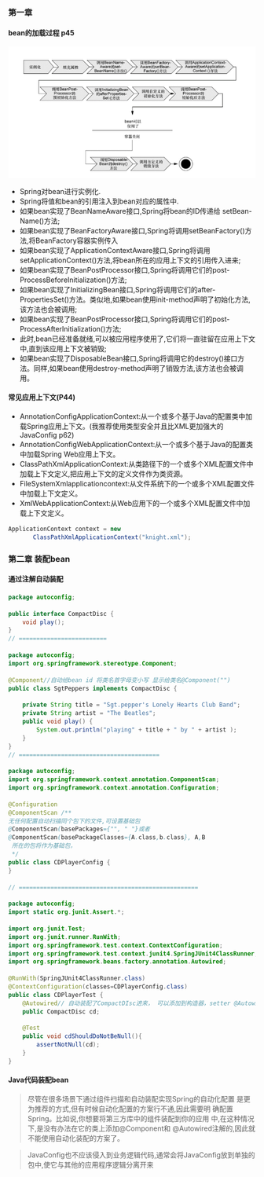 ### 第一章 
#### bean的加载过程 p45
!["spring-bean-load"](https://raw.githubusercontent.com/changzeyamei/pictures/master/note/spring-bean-load-process.png)
- Spring对bean进行实例化.
- Spring将值和bean的引用注入到bean对应的属性中.
- 如果bean实现了BeanNameAware接口,Spring将bean的ID传递给 setBean-Name()方法;
- 如果bean实现了BeanFactoryAware接口,Spring将调用setBeanFactory()方法,将BeanFactory容器实例传入
- 如果bean实现了ApplicationContextAware接口,Spring将调用setApplicationContext()方法,将bean所在的应用上下文的引用传入进来;
- 如果bean实现了BeanPostProcessor接口,Spring将调用它们的post-ProcessBeforeInitialization()方法;
- 如果bean实现了InitializingBean接口,Spring将调用它们的after-PropertiesSet()方法。类似地,如果bean使用init-method声明了初始化方法,该方法也会被调用;
- 如果bean实现了BeanPostProcessor接口,Spring将调用它们的post-ProcessAfterInitialization()方法;
- 此时,bean已经准备就绪,可以被应用程序使用了,它们将一直驻留在应用上下文中,直到该应用上下文被销毁;
- 如果bean实现了DisposableBean接口,Spring将调用它的destroy()接口方法。同样,如果bean使用destroy-method声明了销毁方法,该方法也会被调用。

#### 常见应用上下文(P44)
- AnnotationConfigApplicationContext:从一个或多个基于Java的配置类中加载Spring应用上下文。(我推荐使用类型安全并且比XML更加强大的JavaConfig p62)
- AnnotationConfigWebApplicationContext:从一个或多个基于Java的配置类中加载Spring Web应用上下文。
- ClassPathXmlApplicationContext:从类路径下的一个或多个XML配置文件中加载上下文定义,把应用上下文的定义文件作为类资源。
- FileSystemXmlapplicationcontext:从文件系统下的一个或多个XML配置文件中加载上下文定义。
- XmlWebApplicationContext:从Web应用下的一个或多个XML配置文件中加载上下文定义。

```java
ApplicationContext context = new 
       ClassPathXmlApplicationContext("knight.xml");
```
### 第二章 装配bean
#### 通过注解自动装配
```java
package autoconfig;

public interface CompactDisc {
    void play();
}
// =========================

package autoconfig;
import org.springframework.stereotype.Component;

@Component//自动给bean id 将类名首字母变小写 显示给类名@Component("")
public class SgtPeppers implements CompactDisc {

    private String title = "Sgt.pepper's Lonely Hearts Club Band";
    private String artist = "The Beatles";
    public void play() {
        System.out.println("playing" + title + " by " + artist );
    }
}
// ========================================

package autoconfig;
import org.springframework.context.annotation.ComponentScan;
import org.springframework.context.annotation.Configuration;

@Configuration
@ComponentScan /**
无任何配置自动扫描同个包下的文件,可设置基础包
@ComponentScan(basePackages={"", " "}或者
@ComponentScan(basePackageClasses={A.class,b.class}, A,B
 所在的包将作为基础包，
 */
public class CDPlayerConfig {
}

// ===================================================

package autoconfig;
import static org.junit.Assert.*;

import org.junit.Test;
import org.junit.runner.RunWith;
import org.springframework.test.context.ContextConfiguration;
import org.springframework.test.context.junit4.SpringJUnit4ClassRunner;
import org.springframework.beans.factory.annotation.Autowired;

@RunWith(SpringJUnit4ClassRunner.class)
@ContextConfiguration(classes=CDPlayerConfig.class)
public class CDPlayerTest {
    @Autowired// 自动装配了CompactDIsc进来， 可以添加到构造器，setter @Autowired(request=false) 找不到bean时不会报错(注意null校验)
    public CompactDisc cd;

    @Test
    public void cdShouldDoNotBeNull(){
        assertNotNull(cd);
    }
}
```
#### Java代码装配bean
> 尽管在很多场景下通过组件扫描和自动装配实现Spring的自动化配置
> 是更为推荐的方式,但有时候自动化配置的方案行不通,因此需要明
> 确配置Spring。比如说,你想要将第三方库中的组件装配到你的应用
> 中,在这种情况下,是没有办法在它的类上添加@Component和
> @Autowired注解的,因此就不能使用自动化装配的方案了。

> JavaConfig也不应该侵入到业务逻辑代码,通常会将JavaConfig放到单独的包中,使它与其他的应用程序逻辑分离开来

